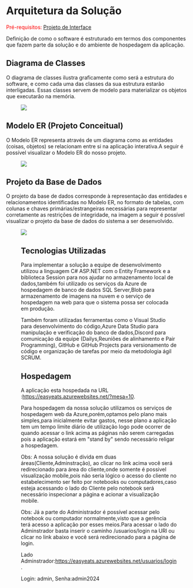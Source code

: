 # Arquitetura da Solução

<span style="color:red">Pré-requisitos: <a href="3-Projeto de Interface.md"> Projeto de Interface</a></span>



Definição de como o software é estruturado em termos dos componentes que fazem parte da solução e do ambiente de hospedagem da aplicação.

## Diagrama de Classes

O diagrama de classes ilustra graficamente como será a estrutura do software, e como cada uma das classes da sua estrutura estarão interligadas. Essas classes servem de modelo para materializar os objetos que executarão na memória.

<figure> 
  <img src="https://github.com/ICEI-PUC-Minas-PMV-ADS/pmv-ads-2024-1-e2-proj-int-t7-grupo-gerenciador-de-pedidos/blob/main/docs/img/DiagramadeClasse2.png" alt"Diagrama de Classe">
</figure>

## Modelo ER (Projeto Conceitual)

O Modelo ER representa através de um diagrama como as entidades (coisas, objetos) se relacionam entre si na aplicação interativa.A seguir é possível visualizar o Modelo ER do nosso projeto.

<figure> 
  <img src="https://github.com/ICEI-PUC-Minas-PMV-ADS/pmv-ads-2024-1-e2-proj-int-t7-grupo-gerenciador-de-pedidos/blob/main/docs/img/MER.png" alt"Modelo de entidade e relacionamento">
</figure>


## Projeto da Base de Dados

O projeto da base de dados corresponde à representação das entidades e relacionamentos identificadas no Modelo ER, no formato de tabelas, com colunas e chaves primárias/estrangeiras necessárias para representar corretamente as restrições de integridade, na imagem a seguir é possível visualizar o projeto da base de dados do sistema a ser desenvolvido.
 

<figure> 
  <img src="https://github.com/ICEI-PUC-Minas-PMV-ADS/pmv-ads-2024-1-e2-proj-int-t7-grupo-gerenciador-de-pedidos/blob/main/docs/img/projetoBD.png" alt"Projeto da base de dados">

## Tecnologias Utilizadas

Para implementar a solução a equipe de desenvolvimento utilizou a linguagem C# ASP.NET com o Entity Framework e a biblioteca Session para nos ajudar no armazenamento local de dados,também foi utilizado os serviços da Azure de hospedagem de banco de dados SQL Server,Blob para armazenamento de imagens na nuvem e o serviço de hospedagem na web para que o sistema possa ser colocada em produção.


Também foram utilizadas ferramentas como o Visual Studio para desenvolvimento do código,Azure Data Studio para manipulação e verificação do banco de dados,Discord para comunicação da equipe
(Dailys,Reuniões de alinhamento e Pair Programming), GitHub e GitHub Projects para versionamento de código e organização de tarefas por meio da metodologia ágil SCRUM.

## Hospedagem

A aplicação esta hospedada na URL :<a href="https://easyeats.azurewebsites.net/?mesa=10">https://easyeats.azurewebsites.net/?mesa=10</a>.

Para hospedagem da nossa solução utilizamos os serviços de hospedagem web da Azure,porém,optamos pelo plano mais simples,para inicialmente evitar gastos, nesse plano a aplicação tem um tempo limite diário de utilização logo pode ocorrer de quando acessar o link acima as páginas não serem carregadas pois a aplicação estará em "stand by" sendo necessário religar a hospedagem.

Obs:  A nossa solução é divida em duas áreas(Cliente,Adminstração), ao clicar no link acima você será redirecionado para área do cliente,onde somente é possivel visualização mobile,pois não seria lógico o 
acesso do cliente no estabelecimento ser feito por notebooks ou computadores,caso esteja acessando o lado do Cliente pelo notebook será necessário inspecionar a página e acionar a visualização mobile.

Obs:  Já a parte do Administrador é possível acessar pelo notebook ou computador normalmente,visto que a gerência terá acesso a aplicação por esses meios.Para acessar o lado do Adminstrador basta inserir
o caminho /usuarios/login na URl ou clicar no link abaixo e você será redirecionado para a página de login. 


Lado Adminstrador:<a href="https://easyeats.azurewebsites.net/usuarios/login">https://easyeats.azurewebsites.net/usuarios/login</a>.

Login: admin,  Senha:admin2024
